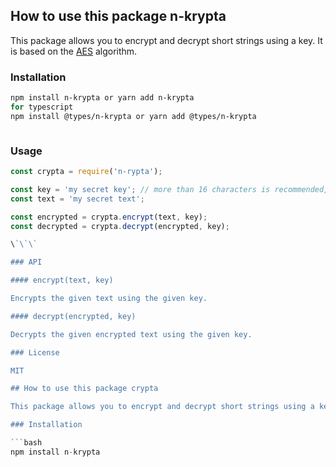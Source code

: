 ## How to use this package n-krypta

This package allows you to encrypt and decrypt short strings using a key. It is based on the [AES](https://en.wikipedia.org/wiki/Advanced_Encryption_Standard) algorithm.

### Installation

```bash
npm install n-krypta or yarn add n-krypta
for typescript
npm install @types/n-krypta or yarn add @types/n-krypta
```
```
```

### Usage

```javascript
const crypta = require('n-rypta');

const key = 'my secret key'; // more than 16 characters is recommended, make sure it is the same for encryption and decryption and also kept secret
const text = 'my secret text'; 

const encrypted = crypta.encrypt(text, key);
const decrypted = crypta.decrypt(encrypted, key);

\`\`\`

### API

#### encrypt(text, key)

Encrypts the given text using the given key.

#### decrypt(encrypted, key)

Decrypts the given encrypted text using the given key.

### License

MIT

## How to use this package crypta

This package allows you to encrypt and decrypt short strings using a key. It is based on the [AES](https://en.wikipedia.org/wiki/Advanced_Encryption_Standard) algorithm.

### Installation

```bash
npm install n-krypta
```

